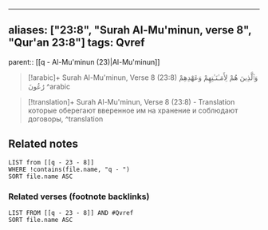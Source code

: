 
---
aliases: ["23:8", "Surah Al-Mu'minun, verse 8", "Qur'an 23:8"]
tags: Qvref
---

parent:: [[q - Al-Mu'minun (23)|Al-Mu'minun]]

> [!arabic]+ Surah Al-Mu'minun, Verse 8 (23:8)
> <span class="quran-arabic">وَٱلَّذِينَ هُمْ لِأَمَـٰنَـٰتِهِمْ وَعَهْدِهِمْ رَٰعُونَ</span>
^arabic

> [!translation]+ Surah Al-Mu'minun, Verse 8 (23:8) - Translation
> которые оберегают вверенное им на хранение и соблюдают договоры,
^translation



## Related notes
```dataview
LIST from [[q - 23 - 8]]
WHERE !contains(file.name, "q - ")
SORT file.name ASC
```

### Related verses (footnote backlinks)
```dataview
LIST FROM [[q - 23 - 8]] AND #Qvref
SORT file.name ASC
```

